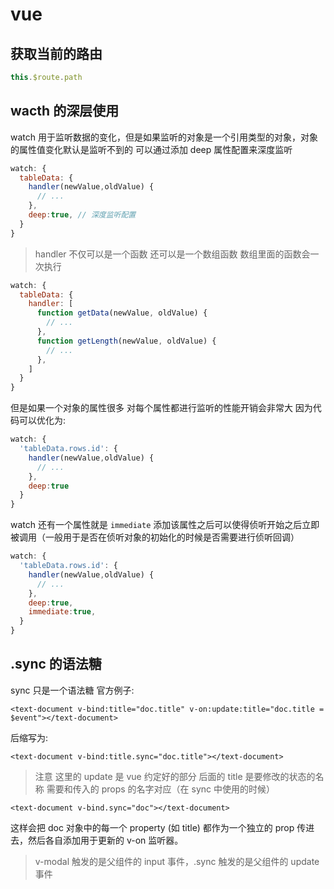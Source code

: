 # vue

## 获取当前的路由

```js
this.$route.path
```

## wacth 的深层使用

watch 用于监听数据的变化，但是如果监听的对象是一个引用类型的对象，对象的属性值变化默认是监听不到的 可以通过添加 deep 属性配置来深度监听

```js
watch: {
  tableData: {
    handler(newValue,oldValue) {
      // ...
    },
    deep:true, // 深度监听配置
  }
}
```

> handler 不仅可以是一个函数 还可以是一个数组函数 数组里面的函数会一次执行

```js
watch: {
  tableData: {
    handler: [
      function getData(newValue, oldValue) {
        // ...
      },
      function getLength(newValue, oldValue) {
        // ...
      },
    ]
  }
}
```

但是如果一个对象的属性很多 对每个属性都进行监听的性能开销会非常大 因为代码可以优化为:

```js
watch: {
  'tableData.rows.id': {
    handler(newValue,oldValue) {
      // ...
    },
    deep:true
  }
}
```

watch 还有一个属性就是 `immediate` 添加该属性之后可以使得侦听开始之后立即被调用（一般用于是否在侦听对象的初始化的时候是否需要进行侦听回调）

```js
watch: {
  'tableData.rows.id': {
    handler(newValue,oldValue) {
      // ...
    },
    deep:true,
    immediate:true,
  }
}
```

## .sync 的语法糖

sync 只是一个语法糖
官方例子:

```vue
<text-document v-bind:title="doc.title" v-on:update:title="doc.title = $event"></text-document>
```

后缩写为:

```vue
<text-document v-bind:title.sync="doc.title"></text-document>
```

> 注意 这里的 update 是 vue 约定好的部分 后面的 title 是要修改的状态的名称 需要和传入的 props 的名字对应（在 sync 中使用的时候）

```vue
<text-document v-bind.sync="doc"></text-document>
```

这样会把 doc 对象中的每一个 property (如 title) 都作为一个独立的 prop 传进去，然后各自添加用于更新的 v-on 监听器。

> v-modal 触发的是父组件的 input 事件，.sync 触发的是父组件的 update 事件
